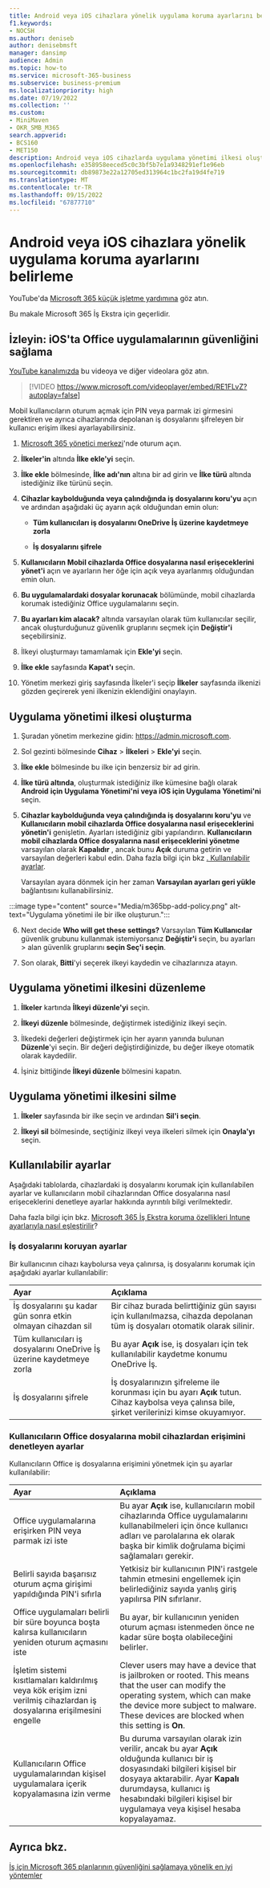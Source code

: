 ```yaml
---
title: Android veya iOS cihazlara yönelik uygulama koruma ayarlarını belirleme
f1.keywords:
- NOCSH
ms.author: deniseb
author: denisebmsft
manager: dansimp
audience: Admin
ms.topic: how-to
ms.service: microsoft-365-business
ms.subservice: business-premium
ms.localizationpriority: high
ms.date: 07/19/2022
ms.collection: ''
ms.custom:
- MiniMaven
- OKR_SMB_M365
search.appverid:
- BCS160
- MET150
description: Android veya iOS cihazlarda uygulama yönetimi ilkesi oluşturmayı, düzenlemeyi veya silmeyi ve iş dosyalarını korumayı öğrenin.
ms.openlocfilehash: e358958eeced5c0c3bf5b7e1a9348291ef1e96eb
ms.sourcegitcommit: db89873e22a12705ed313964c1bc2fa19d4fe719
ms.translationtype: MT
ms.contentlocale: tr-TR
ms.lasthandoff: 09/15/2022
ms.locfileid: "67877710"
---
```

# <a name="set-app-protection-settings-for-android-or-ios-devices"></a>Android veya iOS cihazlara yönelik uygulama koruma ayarlarını belirleme

YouTube'da [Microsoft 365 küçük işletme yardımına](https://go.microsoft.com/fwlink/?linkid=2197659) göz atın.

Bu makale Microsoft 365 İş Ekstra için geçerlidir.

## <a name="watch-secure-office-apps-on-ios"></a>İzleyin: iOS'ta Office uygulamalarının güvenliğini sağlama

[YouTube kanalımızda](https://go.microsoft.com/fwlink/?linkid=2197828) bu videoya ve diğer videolara göz atın.

> [!VIDEO https://www.microsoft.com/videoplayer/embed/RE1FLvZ?autoplay=false]

Mobil kullanıcıların oturum açmak için PIN veya parmak izi girmesini gerektiren ve ayrıca cihazlarında depolanan iş dosyalarını şifreleyen bir kullanıcı erişim ilkesi ayarlayabilirsiniz.

1. <a href="https://go.microsoft.com/fwlink/p/?linkid=2024339" target="_blank">Microsoft 365 yönetici merkezi</a>'nde oturum açın.

2. **İlkeler'in** altında **İlke ekle'yi** seçin.

3. **İlke ekle** bölmesinde, **İlke adı'nın** altına bir ad girin ve **İlke türü** altında istediğiniz ilke türünü seçin.

4. **Cihazlar kaybolduğunda veya çalındığında iş dosyalarını koru'yu** açın ve ardından aşağıdaki üç ayarın açık olduğundan emin olun:
 
    - **Tüm kullanıcıları iş dosyalarını OneDrive İş üzerine kaydetmeye zorla**
  
    - **İş dosyalarını şifrele**

5. **Kullanıcıların Mobil cihazlarda Office dosyalarına nasıl erişeceklerini yönet'i** açın ve ayarların her öğe için açık veya ayarlanmış olduğundan emin olun.

6. **Bu uygulamalardaki dosyalar korunacak** bölümünde, mobil cihazlarda korumak istediğiniz Office uygulamalarını seçin.

7. **Bu ayarları kim alacak?** altında varsayılan olarak tüm kullanıcılar seçilir, ancak oluşturduğunuz güvenlik gruplarını seçmek için **Değiştir'i** seçebilirsiniz.

8. İlkeyi oluşturmayı tamamlamak için **Ekle'yi** seçin.

9. **İlke ekle** sayfasında **Kapat'ı** seçin.

10. Yönetim merkezi giriş sayfasında İlkeler'i seçip **İlkeler** sayfasında ilkenizi gözden geçirerek yeni ilkenizin eklendiğini onaylayın.

## <a name="create-an-app-management-policy"></a>Uygulama yönetimi ilkesi oluşturma

1. Şuradan yönetim merkezine gidin: <a href="https://go.microsoft.com/fwlink/p/?linkid=837890" target="_blank">https://admin.microsoft.com</a>.

2. Sol gezinti bölmesinde **Cihaz** \> **İlkeleri** \> **Ekle'yi** seçin.
  
3. **İlke ekle** bölmesinde bu ilke için benzersiz bir ad girin.

4. **İlke türü altında**, oluşturmak istediğiniz ilke kümesine bağlı olarak **Android** **için Uygulama Yönetimi'ni veya iOS için Uygulama Yönetimi'ni** seçin.

5. **Cihazlar kaybolduğunda veya çalındığında iş dosyalarını koru'yu** ve **Kullanıcıların mobil cihazlarda Office dosyalarına nasıl erişeceklerini yönetin'i** genişletin. Ayarları istediğiniz gibi yapılandırın. **Kullanıcıların mobil cihazlarda Office dosyalarına nasıl erişeceklerini yönetme** varsayılan olarak **Kapalıdır** , ancak bunu **Açık** duruma getirin ve varsayılan değerleri kabul edin. Daha fazla bilgi için bkz [. Kullanılabilir ayarlar](#available-settings).

    Varsayılan ayara dönmek için her zaman **Varsayılan ayarları geri yükle** bağlantısını kullanabilirsiniz.

:::image type="content" source="Media/m365bp-add-policy.png" alt-text="Uygulama yönetimi ile bir ilke oluşturun.":::
  
6. Next decide **Who will get these settings?** Varsayılan **Tüm Kullanıcılar** güvenlik grubunu kullanmak istemiyorsanız **Değiştir'i** seçin, bu ayarları \> alan güvenlik gruplarını **seçin Seç'i seçin**.

7. Son olarak, **Bitti**'yi seçerek ilkeyi kaydedin ve cihazlarınıza atayın.

## <a name="edit-an-app-management-policy"></a>Uygulama yönetimi ilkesini düzenleme

1. **İlkeler** kartında **İlkeyi düzenle'yi** seçin.

2. **İlkeyi düzenle** bölmesinde, değiştirmek istediğiniz ilkeyi seçin.

3. İlkedeki değerleri değiştirmek için her ayarın yanında bulunan **Düzenle**'yi seçin. Bir değeri değiştirdiğinizde, bu değer ilkeye otomatik olarak kaydedilir.

4. İşiniz bittiğinde **İlkeyi düzenle** bölmesini kapatın.

## <a name="delete-an-app-management-policy"></a>Uygulama yönetimi ilkesini silme

1. **İlkeler** sayfasında bir ilke seçin ve ardından **Sil'i seçin**.

2. **İlkeyi sil** bölmesinde, seçtiğiniz ilkeyi veya ilkeleri silmek için **Onayla'yı** seçin. 

## <a name="available-settings"></a>Kullanılabilir ayarlar

Aşağıdaki tablolarda, cihazlardaki iş dosyalarını korumak için kullanılabilen ayarlar ve kullanıcıların mobil cihazlarından Office dosyalarına nasıl erişeceklerini denetleye ayarlar hakkında ayrıntılı bilgi verilmektedir.
  
 Daha fazla bilgi için bkz. [Microsoft 365 İş Ekstra koruma özellikleri Intune ayarlarıyla nasıl eşleştirilir](m365bp-map-protection-features-to-intune-settings.md)? 
  
### <a name="settings-that-protect-work-files"></a>İş dosyalarını koruyan ayarlar

Bir kullanıcının cihazı kaybolursa veya çalınırsa, iş dosyalarını korumak için aşağıdaki ayarlar kullanılabilir:


|Ayar  |Açıklama  |
|:-----|:-----|
|İş dosyalarını şu kadar gün sonra etkin olmayan cihazdan sil  |Bir cihaz burada belirttiğiniz gün sayısı için kullanılmazsa, cihazda depolanan tüm iş dosyaları otomatik olarak silinir.  |
|Tüm kullanıcıları iş dosyalarını OneDrive İş üzerine kaydetmeye zorla  |Bu ayar **Açık** ise, iş dosyaları için tek kullanılabilir kaydetme konumu OneDrive İş.  |
|İş dosyalarını şifrele  |İş dosyalarınızın şifreleme ile korunması için bu ayarı **Açık** tutun. Cihaz kaybolsa veya çalınsa bile, şirket verilerinizi kimse okuyamıyor.  |

### <a name="settings-that-control-how-users-access-office-files-on-mobile-devices"></a>Kullanıcıların Office dosyalarına mobil cihazlardan erişimini denetleyen ayarlar

Kullanıcıların Office iş dosyalarına erişimini yönetmek için şu ayarlar kullanılabilir:

|Ayar  |Açıklama  |
|:-----|:-----|
|Office uygulamalarına erişirken PIN veya parmak izi iste  |Bu ayar **Açık** ise, kullanıcıların mobil cihazlarında Office uygulamalarını kullanabilmeleri için önce kullanıcı adları ve parolalarına ek olarak başka bir kimlik doğrulama biçimi sağlamaları gerekir.|
|Belirli sayıda başarısız oturum açma girişimi yapıldığında PIN'i sıfırla  |Yetkisiz bir kullanıcının PIN'i rastgele tahmin etmesini engellemek için belirlediğiniz sayıda yanlış giriş yapılırsa PIN sıfırlanır.  |
|Office uygulamaları belirli bir süre boyunca boşta kalırsa kullanıcıların yeniden oturum açmasını iste  |Bu ayar, bir kullanıcının yeniden oturum açması istenmeden önce ne kadar süre boşta olabileceğini belirler.  |
|İşletim sistemi kısıtlamaları kaldırılmış veya kök erişim izni verilmiş cihazlardan iş dosyalarına erişilmesini engelle  |Clever users may have a device that is jailbroken or rooted. This means that the user can modify the operating system, which can make the device more subject to malware. These devices are blocked when this setting is **On**.  |
|Kullanıcıların Office uygulamalarından kişisel uygulamalara içerik kopyalamasına izin verme  |Bu duruma varsayılan olarak izin verilir, ancak bu ayar **Açık** olduğunda kullanıcı bir iş dosyasındaki bilgileri kişisel bir dosyaya aktarabilir. Ayar **Kapalı** durumdaysa, kullanıcı iş hesabındaki bilgileri kişisel bir uygulamaya veya kişisel hesaba kopyalayamaz.  |

## <a name="see-also"></a>Ayrıca bkz.

[İş için Microsoft 365 planlarının güvenliğini sağlamaya yönelik en iyi yöntemler](../admin/security-and-compliance/secure-your-business-data.md)